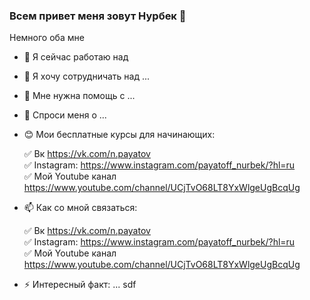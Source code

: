 ### Всем привет меня зовут Нурбек 👋

Немного оба мне
- 🔭 Я сейчас работаю над 
- 👯 Я хочу сотрудничать над  ...
- 🤔 Мне нужна помощь с ...
- 💬 Спроси меня о ...
- 😊 Мои бесплатные курсы для начинающих:

  ✅ Вк         https://vk.com/n.payatov  
  ✅ Instagram: https://www.instagram.com/payatoff_nurbek/?hl=ru    
  ✅ Мой Youtube канал  https://www.youtube.com/channel/UCjTvO68LT8YxWlgeUgBcqUg
- 📫 Как со мной связаться:

  ✅ Вк         https://vk.com/n.payatov  
  ✅ Instagram: https://www.instagram.com/payatoff_nurbek/?hl=ru    
  ✅ Мой Youtube канал  https://www.youtube.com/channel/UCjTvO68LT8YxWlgeUgBcqUg
- ⚡ Интересный факт: ...
sdf
